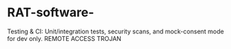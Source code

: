 # RAT-software-
Testing & CI: Unit/integration tests, security scans, and mock-consent mode for dev only.
REMOTE ACCESS TROJAN

